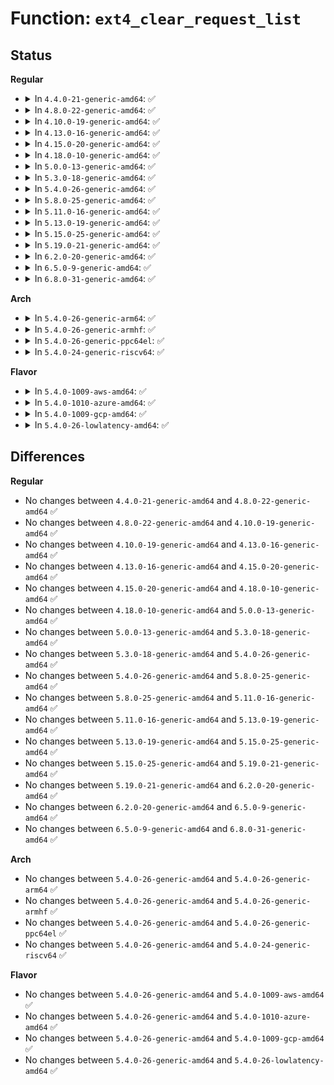 # Function: <code>ext4_clear_request_list</code>

## Status
<b>Regular</b>
<ul>
<li>
<details>
<summary>In <code>4.4.0-21-generic-amd64</code>: ✅</summary>

```c
void ext4_clear_request_list()
```

```json
{
  "name": "ext4_clear_request_list",
  "collision_type": "Unique Static",
  "inline_type": "No",
  "funcs": [
    {
      "addr": 18446744071581648112,
      "name": "ext4_clear_request_list",
      "external": false,
      "loc": "fs/ext4/super.c:2770",
      "file": "fs/ext4/super.c",
      "inline": "seen, unknown",
      "caller_inline": [],
      "caller_func": [
        "fs/ext4/super.c:ext4_register_li_request"
      ]
    }
  ],
  "symbols": [
    {
      "addr": 18446744071581648112,
      "name": "ext4_clear_request_list",
      "section": ".text",
      "bind": "STB_LOCAL",
      "size": 97
    }
  ]
}
```
</details>
</li>
<li>
<details>
<summary>In <code>4.8.0-22-generic-amd64</code>: ✅</summary>

```c
void ext4_clear_request_list()
```

```json
{
  "name": "ext4_clear_request_list",
  "collision_type": "Unique Static",
  "inline_type": "No",
  "funcs": [
    {
      "addr": 18446744071581862672,
      "name": "ext4_clear_request_list",
      "external": false,
      "loc": "fs/ext4/super.c:2921",
      "file": "fs/ext4/super.c",
      "inline": "seen, unknown",
      "caller_inline": [],
      "caller_func": [
        "fs/ext4/super.c:ext4_register_li_request"
      ]
    }
  ],
  "symbols": [
    {
      "addr": 18446744071581862672,
      "name": "ext4_clear_request_list",
      "section": ".text",
      "bind": "STB_LOCAL",
      "size": 97
    }
  ]
}
```
</details>
</li>
<li>
<details>
<summary>In <code>4.10.0-19-generic-amd64</code>: ✅</summary>

```c
void ext4_clear_request_list()
```

```json
{
  "name": "ext4_clear_request_list",
  "collision_type": "Unique Static",
  "inline_type": "No",
  "funcs": [
    {
      "addr": 18446744071581951568,
      "name": "ext4_clear_request_list",
      "external": false,
      "loc": "fs/ext4/super.c:2969",
      "file": "fs/ext4/super.c",
      "inline": "seen, unknown",
      "caller_inline": [],
      "caller_func": [
        "fs/ext4/super.c:ext4_register_li_request"
      ]
    }
  ],
  "symbols": [
    {
      "addr": 18446744071581951568,
      "name": "ext4_clear_request_list",
      "section": ".text",
      "bind": "STB_LOCAL",
      "size": 97
    }
  ]
}
```
</details>
</li>
<li>
<details>
<summary>In <code>4.13.0-16-generic-amd64</code>: ✅</summary>

```c
void ext4_clear_request_list()
```

```json
{
  "name": "ext4_clear_request_list",
  "collision_type": "Unique Static",
  "inline_type": "No",
  "funcs": [
    {
      "addr": 18446744071582170320,
      "name": "ext4_clear_request_list",
      "external": false,
      "loc": "fs/ext4/super.c:3048",
      "file": "fs/ext4/super.c",
      "inline": "seen, unknown",
      "caller_inline": [],
      "caller_func": [
        "fs/ext4/super.c:ext4_register_li_request"
      ]
    }
  ],
  "symbols": [
    {
      "addr": 18446744071582170320,
      "name": "ext4_clear_request_list",
      "section": ".text",
      "bind": "STB_LOCAL",
      "size": 99
    }
  ]
}
```
</details>
</li>
<li>
<details>
<summary>In <code>4.15.0-20-generic-amd64</code>: ✅</summary>

```c
void ext4_clear_request_list()
```

```json
{
  "name": "ext4_clear_request_list",
  "collision_type": "Unique Static",
  "inline_type": "No",
  "funcs": [
    {
      "addr": 18446744071582318992,
      "name": "ext4_clear_request_list",
      "external": false,
      "loc": "fs/ext4/super.c:3048",
      "file": "fs/ext4/super.c",
      "inline": "seen, unknown",
      "caller_inline": [],
      "caller_func": [
        "fs/ext4/super.c:ext4_register_li_request"
      ]
    }
  ],
  "symbols": [
    {
      "addr": 18446744071582318992,
      "name": "ext4_clear_request_list",
      "section": ".text",
      "bind": "STB_LOCAL",
      "size": 99
    }
  ]
}
```
</details>
</li>
<li>
<details>
<summary>In <code>4.18.0-10-generic-amd64</code>: ✅</summary>

```c
void ext4_clear_request_list()
```

```json
{
  "name": "ext4_clear_request_list",
  "collision_type": "Unique Static",
  "inline_type": "No",
  "funcs": [
    {
      "addr": 18446744071582507856,
      "name": "ext4_clear_request_list",
      "external": false,
      "loc": "fs/ext4/super.c:3120",
      "file": "fs/ext4/super.c",
      "inline": "seen, unknown",
      "caller_inline": [],
      "caller_func": [
        "fs/ext4/super.c:ext4_register_li_request"
      ]
    }
  ],
  "symbols": [
    {
      "addr": 18446744071582507856,
      "name": "ext4_clear_request_list",
      "section": ".text",
      "bind": "STB_LOCAL",
      "size": 99
    }
  ]
}
```
</details>
</li>
<li>
<details>
<summary>In <code>5.0.0-13-generic-amd64</code>: ✅</summary>

```c
void ext4_clear_request_list()
```

```json
{
  "name": "ext4_clear_request_list",
  "collision_type": "Unique Static",
  "inline_type": "No",
  "funcs": [
    {
      "addr": 18446744071582608272,
      "name": "ext4_clear_request_list",
      "external": false,
      "loc": "fs/ext4/super.c:3184",
      "file": "fs/ext4/super.c",
      "inline": "seen, unknown",
      "caller_inline": [],
      "caller_func": [
        "fs/ext4/super.c:ext4_register_li_request"
      ]
    }
  ],
  "symbols": [
    {
      "addr": 18446744071582608272,
      "name": "ext4_clear_request_list",
      "section": ".text",
      "bind": "STB_LOCAL",
      "size": 99
    }
  ]
}
```
</details>
</li>
<li>
<details>
<summary>In <code>5.3.0-18-generic-amd64</code>: ✅</summary>

```c
void ext4_clear_request_list()
```

```json
{
  "name": "ext4_clear_request_list",
  "collision_type": "Unique Static",
  "inline_type": "No",
  "funcs": [
    {
      "addr": 18446744071582780432,
      "name": "ext4_clear_request_list",
      "external": false,
      "loc": "fs/ext4/super.c:3220",
      "file": "fs/ext4/super.c",
      "inline": "seen, unknown",
      "caller_inline": [],
      "caller_func": [
        "fs/ext4/super.c:ext4_register_li_request"
      ]
    }
  ],
  "symbols": [
    {
      "addr": 18446744071582780432,
      "name": "ext4_clear_request_list",
      "section": ".text",
      "bind": "STB_LOCAL",
      "size": 99
    }
  ]
}
```
</details>
</li>
<li>
<details>
<summary>In <code>5.4.0-26-generic-amd64</code>: ✅</summary>

```c
void ext4_clear_request_list()
```

```json
{
  "name": "ext4_clear_request_list",
  "collision_type": "Unique Static",
  "inline_type": "No",
  "funcs": [
    {
      "addr": 18446744071582883680,
      "name": "ext4_clear_request_list",
      "external": false,
      "loc": "fs/ext4/super.c:3232",
      "file": "fs/ext4/super.c",
      "inline": "seen, unknown",
      "caller_inline": [],
      "caller_func": [
        "fs/ext4/super.c:ext4_register_li_request"
      ]
    }
  ],
  "symbols": [
    {
      "addr": 18446744071582883680,
      "name": "ext4_clear_request_list",
      "section": ".text",
      "bind": "STB_LOCAL",
      "size": 99
    }
  ]
}
```
</details>
</li>
<li>
<details>
<summary>In <code>5.8.0-25-generic-amd64</code>: ✅</summary>

```c
void ext4_clear_request_list()
```

```json
{
  "name": "ext4_clear_request_list",
  "collision_type": "Unique Static",
  "inline_type": "No",
  "funcs": [
    {
      "addr": 18446744071583198896,
      "name": "ext4_clear_request_list",
      "external": false,
      "loc": "fs/ext4/super.c:3386",
      "file": "fs/ext4/super.c",
      "inline": "seen, unknown",
      "caller_inline": [],
      "caller_func": [
        "fs/ext4/super.c:ext4_register_li_request"
      ]
    }
  ],
  "symbols": [
    {
      "addr": 18446744071583198896,
      "name": "ext4_clear_request_list",
      "section": ".text",
      "bind": "STB_LOCAL",
      "size": 169
    }
  ]
}
```
</details>
</li>
<li>
<details>
<summary>In <code>5.11.0-16-generic-amd64</code>: ✅</summary>

```c
void ext4_clear_request_list()
```

```json
{
  "name": "ext4_clear_request_list",
  "collision_type": "Unique Static",
  "inline_type": "No",
  "funcs": [
    {
      "addr": 18446744071583294848,
      "name": "ext4_clear_request_list",
      "external": false,
      "loc": "fs/ext4/super.c:3607",
      "file": "fs/ext4/super.c",
      "inline": "seen, unknown",
      "caller_inline": [],
      "caller_func": [
        "fs/ext4/super.c:ext4_register_li_request"
      ]
    }
  ],
  "symbols": [
    {
      "addr": 18446744071583294848,
      "name": "ext4_clear_request_list",
      "section": ".text",
      "bind": "STB_LOCAL",
      "size": 176
    }
  ]
}
```
</details>
</li>
<li>
<details>
<summary>In <code>5.13.0-19-generic-amd64</code>: ✅</summary>

```c
void ext4_clear_request_list()
```

```json
{
  "name": "ext4_clear_request_list",
  "collision_type": "Unique Static",
  "inline_type": "No",
  "funcs": [
    {
      "addr": 18446744071583318992,
      "name": "ext4_clear_request_list",
      "external": false,
      "loc": "fs/ext4/super.c:3637",
      "file": "fs/ext4/super.c",
      "inline": "seen, unknown",
      "caller_inline": [],
      "caller_func": [
        "fs/ext4/super.c:ext4_register_li_request"
      ]
    }
  ],
  "symbols": [
    {
      "addr": 18446744071583318992,
      "name": "ext4_clear_request_list",
      "section": ".text",
      "bind": "STB_LOCAL",
      "size": 176
    }
  ]
}
```
</details>
</li>
<li>
<details>
<summary>In <code>5.15.0-25-generic-amd64</code>: ✅</summary>

```c
void ext4_clear_request_list()
```

```json
{
  "name": "ext4_clear_request_list",
  "collision_type": "Unique Static",
  "inline_type": "No",
  "funcs": [
    {
      "addr": 18446744071583662544,
      "name": "ext4_clear_request_list",
      "external": false,
      "loc": "fs/ext4/super.c:3459",
      "file": "fs/ext4/super.c",
      "inline": "seen, unknown",
      "caller_inline": [],
      "caller_func": [
        "fs/ext4/super.c:ext4_register_li_request"
      ]
    }
  ],
  "symbols": [
    {
      "addr": 18446744071583662544,
      "name": "ext4_clear_request_list",
      "section": ".text",
      "bind": "STB_LOCAL",
      "size": 176
    }
  ]
}
```
</details>
</li>
<li>
<details>
<summary>In <code>5.19.0-21-generic-amd64</code>: ✅</summary>

```c
void ext4_clear_request_list()
```

```json
{
  "name": "ext4_clear_request_list",
  "collision_type": "Unique Static",
  "inline_type": "No",
  "funcs": [
    {
      "addr": 18446744071584231040,
      "name": "ext4_clear_request_list",
      "external": false,
      "loc": "fs/ext4/super.c:3854",
      "file": "fs/ext4/super.c",
      "inline": "seen, unknown",
      "caller_inline": [],
      "caller_func": [
        "fs/ext4/super.c:ext4_register_li_request"
      ]
    }
  ],
  "symbols": [
    {
      "addr": 18446744071584231040,
      "name": "ext4_clear_request_list",
      "section": ".text",
      "bind": "STB_LOCAL",
      "size": 190
    }
  ]
}
```
</details>
</li>
<li>
<details>
<summary>In <code>6.2.0-20-generic-amd64</code>: ✅</summary>

```c
void ext4_clear_request_list()
```

```json
{
  "name": "ext4_clear_request_list",
  "collision_type": "Unique Static",
  "inline_type": "No",
  "funcs": [
    {
      "addr": 18446744071584874464,
      "name": "ext4_clear_request_list",
      "external": false,
      "loc": "fs/ext4/super.c:3843",
      "file": "fs/ext4/super.c",
      "inline": "seen, unknown",
      "caller_inline": [],
      "caller_func": [
        "fs/ext4/super.c:ext4_register_li_request"
      ]
    }
  ],
  "symbols": [
    {
      "addr": 18446744071584874464,
      "name": "ext4_clear_request_list",
      "section": ".text",
      "bind": "STB_LOCAL",
      "size": 190
    }
  ]
}
```
</details>
</li>
<li>
<details>
<summary>In <code>6.5.0-9-generic-amd64</code>: ✅</summary>

```c
void ext4_clear_request_list()
```

```json
{
  "name": "ext4_clear_request_list",
  "collision_type": "Unique Static",
  "inline_type": "No",
  "funcs": [
    {
      "addr": 18446744071585101696,
      "name": "ext4_clear_request_list",
      "external": false,
      "loc": "fs/ext4/super.c:3894",
      "file": "fs/ext4/super.c",
      "inline": "seen, unknown",
      "caller_inline": [],
      "caller_func": [
        "fs/ext4/super.c:ext4_register_li_request"
      ]
    }
  ],
  "symbols": [
    {
      "addr": 18446744071585101696,
      "name": "ext4_clear_request_list",
      "section": ".text",
      "bind": "STB_LOCAL",
      "size": 190
    }
  ]
}
```
</details>
</li>
<li>
<details>
<summary>In <code>6.8.0-31-generic-amd64</code>: ✅</summary>

```c
void ext4_clear_request_list()
```

```json
{
  "name": "ext4_clear_request_list",
  "collision_type": "Unique Static",
  "inline_type": "No",
  "funcs": [
    {
      "addr": 18446744071585334064,
      "name": "ext4_clear_request_list",
      "external": false,
      "loc": "fs/ext4/super.c:3900",
      "file": "fs/ext4/super.c",
      "inline": "seen, unknown",
      "caller_inline": [],
      "caller_func": [
        "fs/ext4/super.c:ext4_register_li_request"
      ]
    }
  ],
  "symbols": [
    {
      "addr": 18446744071585334064,
      "name": "ext4_clear_request_list",
      "section": ".text",
      "bind": "STB_LOCAL",
      "size": 190
    }
  ]
}
```
</details>
</li>
</ul>
<b>Arch</b>
<ul>
<li>
<details>
<summary>In <code>5.4.0-26-generic-arm64</code>: ✅</summary>

```c
void ext4_clear_request_list()
```

```json
{
  "name": "ext4_clear_request_list",
  "collision_type": "Unique Static",
  "inline_type": "No",
  "funcs": [
    {
      "addr": 18446603336494536056,
      "name": "ext4_clear_request_list",
      "external": false,
      "loc": "fs/ext4/super.c:3232",
      "file": "fs/ext4/super.c",
      "inline": "seen, unknown",
      "caller_inline": [],
      "caller_func": [
        "fs/ext4/super.c:ext4_register_li_request"
      ]
    }
  ],
  "symbols": [
    {
      "addr": 18446603336494536056,
      "name": "ext4_clear_request_list",
      "section": ".text",
      "bind": "STB_LOCAL",
      "size": 120
    }
  ]
}
```
</details>
</li>
<li>
<details>
<summary>In <code>5.4.0-26-generic-armhf</code>: ✅</summary>

```c
void ext4_clear_request_list()
```

```json
{
  "name": "ext4_clear_request_list",
  "collision_type": "Unique Static",
  "inline_type": "No",
  "funcs": [
    {
      "addr": 3228001028,
      "name": "ext4_clear_request_list",
      "external": false,
      "loc": "fs/ext4/super.c:3232",
      "file": "fs/ext4/super.c",
      "inline": "seen, unknown",
      "caller_inline": [],
      "caller_func": [
        "fs/ext4/super.c:ext4_register_li_request"
      ]
    }
  ],
  "symbols": [
    {
      "addr": 3228001028,
      "name": "ext4_clear_request_list",
      "section": ".text",
      "bind": "STB_LOCAL",
      "size": 112
    }
  ]
}
```
</details>
</li>
<li>
<details>
<summary>In <code>5.4.0-26-generic-ppc64el</code>: ✅</summary>

```c
void ext4_clear_request_list()
```

```json
{
  "name": "ext4_clear_request_list",
  "collision_type": "Unique Static",
  "inline_type": "No",
  "funcs": [
    {
      "addr": 13835058055288349088,
      "name": "ext4_clear_request_list",
      "external": false,
      "loc": "fs/ext4/super.c:3232",
      "file": "fs/ext4/super.c",
      "inline": "seen, unknown",
      "caller_inline": [],
      "caller_func": [
        "fs/ext4/super.c:ext4_register_li_request"
      ]
    }
  ],
  "symbols": [
    {
      "addr": 13835058055288349088,
      "name": "ext4_clear_request_list",
      "section": ".text",
      "bind": "STB_LOCAL",
      "size": 172
    }
  ]
}
```
</details>
</li>
<li>
<details>
<summary>In <code>5.4.0-24-generic-riscv64</code>: ✅</summary>

```c
void ext4_clear_request_list()
```

```json
{
  "name": "ext4_clear_request_list",
  "collision_type": "Unique Static",
  "inline_type": "No",
  "funcs": [
    {
      "addr": 18446743936273942880,
      "name": "ext4_clear_request_list",
      "external": false,
      "loc": "fs/ext4/super.c:3232",
      "file": "fs/ext4/super.c",
      "inline": "seen, unknown",
      "caller_inline": [],
      "caller_func": [
        "fs/ext4/super.c:ext4_register_li_request"
      ]
    }
  ],
  "symbols": [
    {
      "addr": 18446743936273942880,
      "name": "ext4_clear_request_list",
      "section": ".text",
      "bind": "STB_LOCAL",
      "size": 116
    }
  ]
}
```
</details>
</li>
</ul>
<b>Flavor</b>
<ul>
<li>
<details>
<summary>In <code>5.4.0-1009-aws-amd64</code>: ✅</summary>

```c
void ext4_clear_request_list()
```

```json
{
  "name": "ext4_clear_request_list",
  "collision_type": "Unique Static",
  "inline_type": "No",
  "funcs": [
    {
      "addr": 18446744071582852416,
      "name": "ext4_clear_request_list",
      "external": false,
      "loc": "fs/ext4/super.c:3232",
      "file": "fs/ext4/super.c",
      "inline": "seen, unknown",
      "caller_inline": [],
      "caller_func": [
        "fs/ext4/super.c:ext4_register_li_request"
      ]
    }
  ],
  "symbols": [
    {
      "addr": 18446744071582852416,
      "name": "ext4_clear_request_list",
      "section": ".text",
      "bind": "STB_LOCAL",
      "size": 99
    }
  ]
}
```
</details>
</li>
<li>
<details>
<summary>In <code>5.4.0-1010-azure-amd64</code>: ✅</summary>

```c
void ext4_clear_request_list()
```

```json
{
  "name": "ext4_clear_request_list",
  "collision_type": "Unique Static",
  "inline_type": "No",
  "funcs": [
    {
      "addr": 18446744071582789568,
      "name": "ext4_clear_request_list",
      "external": false,
      "loc": "fs/ext4/super.c:3232",
      "file": "fs/ext4/super.c",
      "inline": "seen, unknown",
      "caller_inline": [],
      "caller_func": [
        "fs/ext4/super.c:ext4_register_li_request"
      ]
    }
  ],
  "symbols": [
    {
      "addr": 18446744071582789568,
      "name": "ext4_clear_request_list",
      "section": ".text",
      "bind": "STB_LOCAL",
      "size": 99
    }
  ]
}
```
</details>
</li>
<li>
<details>
<summary>In <code>5.4.0-1009-gcp-amd64</code>: ✅</summary>

```c
void ext4_clear_request_list()
```

```json
{
  "name": "ext4_clear_request_list",
  "collision_type": "Unique Static",
  "inline_type": "No",
  "funcs": [
    {
      "addr": 18446744071582841296,
      "name": "ext4_clear_request_list",
      "external": false,
      "loc": "fs/ext4/super.c:3232",
      "file": "fs/ext4/super.c",
      "inline": "seen, unknown",
      "caller_inline": [],
      "caller_func": [
        "fs/ext4/super.c:ext4_register_li_request"
      ]
    }
  ],
  "symbols": [
    {
      "addr": 18446744071582841296,
      "name": "ext4_clear_request_list",
      "section": ".text",
      "bind": "STB_LOCAL",
      "size": 99
    }
  ]
}
```
</details>
</li>
<li>
<details>
<summary>In <code>5.4.0-26-lowlatency-amd64</code>: ✅</summary>

```c
void ext4_clear_request_list()
```

```json
{
  "name": "ext4_clear_request_list",
  "collision_type": "Unique Static",
  "inline_type": "No",
  "funcs": [
    {
      "addr": 18446744071582928848,
      "name": "ext4_clear_request_list",
      "external": false,
      "loc": "fs/ext4/super.c:3232",
      "file": "fs/ext4/super.c",
      "inline": "seen, unknown",
      "caller_inline": [],
      "caller_func": [
        "fs/ext4/super.c:ext4_register_li_request"
      ]
    }
  ],
  "symbols": [
    {
      "addr": 18446744071582928848,
      "name": "ext4_clear_request_list",
      "section": ".text",
      "bind": "STB_LOCAL",
      "size": 99
    }
  ]
}
```
</details>
</li>
</ul>

## Differences
<b>Regular</b>
<ul>
<li>
No changes between <code>4.4.0-21-generic-amd64</code> and <code>4.8.0-22-generic-amd64</code> ✅
</li>
<li>
No changes between <code>4.8.0-22-generic-amd64</code> and <code>4.10.0-19-generic-amd64</code> ✅
</li>
<li>
No changes between <code>4.10.0-19-generic-amd64</code> and <code>4.13.0-16-generic-amd64</code> ✅
</li>
<li>
No changes between <code>4.13.0-16-generic-amd64</code> and <code>4.15.0-20-generic-amd64</code> ✅
</li>
<li>
No changes between <code>4.15.0-20-generic-amd64</code> and <code>4.18.0-10-generic-amd64</code> ✅
</li>
<li>
No changes between <code>4.18.0-10-generic-amd64</code> and <code>5.0.0-13-generic-amd64</code> ✅
</li>
<li>
No changes between <code>5.0.0-13-generic-amd64</code> and <code>5.3.0-18-generic-amd64</code> ✅
</li>
<li>
No changes between <code>5.3.0-18-generic-amd64</code> and <code>5.4.0-26-generic-amd64</code> ✅
</li>
<li>
No changes between <code>5.4.0-26-generic-amd64</code> and <code>5.8.0-25-generic-amd64</code> ✅
</li>
<li>
No changes between <code>5.8.0-25-generic-amd64</code> and <code>5.11.0-16-generic-amd64</code> ✅
</li>
<li>
No changes between <code>5.11.0-16-generic-amd64</code> and <code>5.13.0-19-generic-amd64</code> ✅
</li>
<li>
No changes between <code>5.13.0-19-generic-amd64</code> and <code>5.15.0-25-generic-amd64</code> ✅
</li>
<li>
No changes between <code>5.15.0-25-generic-amd64</code> and <code>5.19.0-21-generic-amd64</code> ✅
</li>
<li>
No changes between <code>5.19.0-21-generic-amd64</code> and <code>6.2.0-20-generic-amd64</code> ✅
</li>
<li>
No changes between <code>6.2.0-20-generic-amd64</code> and <code>6.5.0-9-generic-amd64</code> ✅
</li>
<li>
No changes between <code>6.5.0-9-generic-amd64</code> and <code>6.8.0-31-generic-amd64</code> ✅
</li>
</ul>
<b>Arch</b>
<ul>
<li>
No changes between <code>5.4.0-26-generic-amd64</code> and <code>5.4.0-26-generic-arm64</code> ✅
</li>
<li>
No changes between <code>5.4.0-26-generic-amd64</code> and <code>5.4.0-26-generic-armhf</code> ✅
</li>
<li>
No changes between <code>5.4.0-26-generic-amd64</code> and <code>5.4.0-26-generic-ppc64el</code> ✅
</li>
<li>
No changes between <code>5.4.0-26-generic-amd64</code> and <code>5.4.0-24-generic-riscv64</code> ✅
</li>
</ul>
<b>Flavor</b>
<ul>
<li>
No changes between <code>5.4.0-26-generic-amd64</code> and <code>5.4.0-1009-aws-amd64</code> ✅
</li>
<li>
No changes between <code>5.4.0-26-generic-amd64</code> and <code>5.4.0-1010-azure-amd64</code> ✅
</li>
<li>
No changes between <code>5.4.0-26-generic-amd64</code> and <code>5.4.0-1009-gcp-amd64</code> ✅
</li>
<li>
No changes between <code>5.4.0-26-generic-amd64</code> and <code>5.4.0-26-lowlatency-amd64</code> ✅
</li>
</ul>
